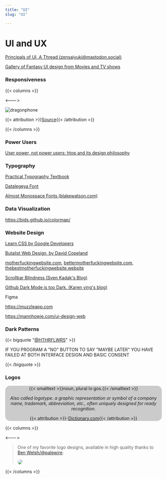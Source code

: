 ```yaml
---
title: "UI"
slug: "UI"

---
```


# UI and UX

[Principals of UI, A Thread (zensaiyuki@mastodon.social)](https://mastodon.social/@zensaiyuki/102683452946911475)

[Gallery of Fantasy UI design from Movies and TV shows](https://www.pushing-pixels.org/fui/)

### Responsiveness

{{< columns >}}

<--->

![dragonphone](/design/dragonphone.webp ':size=45%')

{{< attribution >}}[Source](https://twitter.com/kogotsuchidark/status/1313211696677302273/photo/1){{< /attribution >}}

{{< /columns >}}

### Power Users

[User power, not power users: htop and its design philosophy](https://hisham.hm/2020/12/18/user-power-not-power-users-htop-and-its-design-philosophy/)

### Typography

[Practical Typography Textbook](https://practicaltypography.com/)

[Datalegeya Font](http://www.datalegreya.com/?lang=en)

[Almost Monospace Fonts (blakewatson.com)](https://blakewatson.com/journal/almost-monospaced-the-perfect-fonts-for-writing/)

### Data Visualization

https://bids.github.io/colormap/

### Website Design

[Learn CSS by Google Developers](https://web.dev/learn/css/)

[Butalist Web Design, by David Copeland](https://brutalist-web.design/)

[motherfuckingwebsite.com](http://motherfuckingwebsite.com/), [bettermotherfuckingwebsite.com](http://bettermotherfuckingwebsite.com/), [thebestmotherfuckingwebsite.website](https://thebestmotherfucking.website/)

[Scrollbar Blindness (Sven Kadak's Blog)](https://svenkadak.com/blog/scrollbar-blindness)

[Github Dark Mode is too Dark. (Karen ying's blog)](https://blog.karenying.com/posts/github-darkmode-sucks)

Figma

https://muzzleapp.com

https://mannhowie.com/ui-design-web

### Dark Patterns

{{< bigquote "[@HTHRFLWRS](https://cohost.org/hthrflwrs)" >}}

IF YOU PROGRAM A "NO" BUTTON TO SAY "MAYBE LATER" YOU HAVE FAILED AT BOTH INTERFACE DESIGN AND BASIC CONSENT

{{< /bigquote >}}

### Logos

<div style="background:#0003;border-radius:15px;text-align: center;">

{{< smalltext >}}noun, plural lo·gos.{{< /smalltext >}}

*Also called logotype. a graphic representation or symbol of a company name, trademark, abbreviation, etc., often uniquely designed for ready recognition.*

{{< attribution >}}-[Dictionary.com](https://www.dictionary.com/browse/logo){{< /attribution >}}

</div>

{{< columns >}}

<--->

> One of my favorite logo designs, available in high quality thanks to [Ben Welsh/@palewire](https://twitter.com/palewire):
>
> <img src="https://github.com/palewire/nrol-39-logo/raw/master/nrol_39.png" style="border-radius:50%;">


{{< /columns >}}